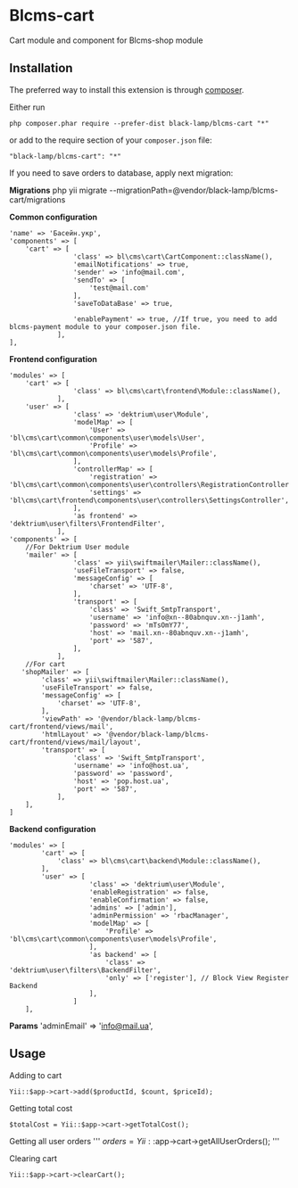 Blcms-cart
=====================
Cart module and component for Blcms-shop module


Installation
------------
The preferred way to install this extension is through [composer](http://getcomposer.org/download/).

Either run
```
php composer.phar require --prefer-dist black-lamp/blcms-cart "*"
```
or add to the require section of your `composer.json` file:
```
"black-lamp/blcms-cart": "*"
```


If you need to save orders to database, apply next migration:

**Migrations**
php yii migrate --migrationPath=@vendor/black-lamp/blcms-cart/migrations

**Common configuration**
```
'name' => 'Басейн.укр',
'components' => [
    'cart' => [
                'class' => bl\cms\cart\CartComponent::className(),
                'emailNotifications' => true,
                'sender' => 'info@mail.com',
                'sendTo' => [
                    'test@mail.com'
                ],
                'saveToDataBase' => true,
                
                'enablePayment' => true, //If true, you need to add blcms-payment module to your composer.json file.
            ],
],
```

**Frontend configuration**
```
'modules' => [
    'cart' => [
                'class' => bl\cms\cart\frontend\Module::className(),
            ],
    'user' => [
                'class' => 'dektrium\user\Module',
                'modelMap' => [
                    'User' => 'bl\cms\cart\common\components\user\models\User',
                    'Profile' => 'bl\cms\cart\common\components\user\models\Profile',
                ],
                'controllerMap' => [
                    'registration' => 'bl\cms\cart\common\components\user\controllers\RegistrationController',
                    'settings' => 'bl\cms\cart\frontend\components\user\controllers\SettingsController',
                ],
                'as frontend' => 'dektrium\user\filters\FrontendFilter',
            ],
'components' => [
    //For Dektrium User module
    'mailer' => [
                'class' => yii\swiftmailer\Mailer::className(),
                'useFileTransport' => false,
                'messageConfig' => [
                    'charset' => 'UTF-8',
                ],
                'transport' => [
                    'class' => 'Swift_SmtpTransport',
                    'username' => 'info@xn--80abnquv.xn--j1amh',
                    'password' => 'mTsOmY77',
                    'host' => 'mail.xn--80abnquv.xn--j1amh',
                    'port' => '587',
                ],
            ],
    //For cart
   'shopMailer' => [
        'class' => yii\swiftmailer\Mailer::className(),
        'useFileTransport' => false,
        'messageConfig' => [
            'charset' => 'UTF-8',
        ],
        'viewPath' => '@vendor/black-lamp/blcms-cart/frontend/views/mail',
        'htmlLayout' => '@vendor/black-lamp/blcms-cart/frontend/views/mail/layout',
        'transport' => [
                'class' => 'Swift_SmtpTransport',
                'username' => 'info@host.ua',
                'password' => 'password',
                'host' => 'pop.host.ua',
                'port' => '587',
            ],
    ],
]
```

**Backend configuration**
```
'modules' => [
        'cart' => [
            'class' => bl\cms\cart\backend\Module::className(),
        ],
        'user' => [
                    'class' => 'dektrium\user\Module',
                    'enableRegistration' => false,
                    'enableConfirmation' => false,
                    'admins' => ['admin'],
                    'adminPermission' => 'rbacManager',
                    'modelMap' => [
                        'Profile' => 'bl\cms\cart\common\components\user\models\Profile',
                    ],
                    'as backend' => [
                        'class' => 'dektrium\user\filters\BackendFilter',
                        'only' => ['register'], // Block View Register Backend
                    ],
                ]
    ],
```

**Params**
'adminEmail' => 'info@mail.ua',

Usage
-----
Adding to cart
```
Yii::$app->cart->add($productId, $count, $priceId);
```

Getting total cost
```
$totalCost = Yii::$app->cart->getTotalCost();
```

Getting all user orders
'''
$orders = Yii::$app->cart->getAllUserOrders();
'''

Clearing cart
```
Yii::$app->cart->clearCart();
```

